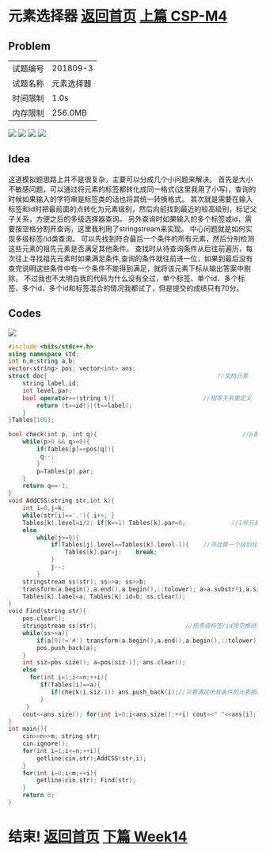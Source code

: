 # 元素选择器      [返回首页](./index.md)   [上篇 CSP-M4](./CSP-M4.md)
## Problem
| | | 
|--|--| 
| 试题编号 | 201809-3 | 
| 试题名称 | 元素选择器| 
| 时间限制 | 1.0s     | 
| 内存限制 | 256.0MB  | 

![](https://blog.xupengbo.online/images/q1.jpg?raw=true)
![](https://blog.xupengbo.online/images/q2.jpg?raw=true)
![](https://blog.xupengbo.online/images/q3.jpg?raw=true)
![](https://blog.xupengbo.online/images/q4.jpg?raw=true)

## Idea
这道模拟题思路上并不是很复杂，主要可以分成几个小问题来解决。
首先是大小不敏感问题，可以通过将元素的标签都转化成同一格式(这里我用了小写)，查询的时候如果输入的字符串是标签类的话也将其统一转换格式。
其次就是需要在输入标签和id时把最前面的点转化为元素级别，然后向前找到最近的较高级别，标记父子关系，方便之后的多级选择器查询。
另外查询时如果输入的多个标签或id，需要按空格分割开查询，这里我利用了stringstream来实现。
中心问题就是如何实现多级标签/id类查询。
可以先找到符合最后一个条件的所有元素，然后分别检测这些元素的祖先元素是否满足其他条件。
查找时从待查询条件从后往前遍历，每次往上寻找祖先元素时如果满足条件,查询的条件就往前进一位，如果到最后没有查完说明这些条件中有一个条件不能得到满足，就将该元素下标从输出答案中剔除。
不过我也不太明白我的代码为什么没有全过，单个标签、单个id、多个标签、多个id、多个id和标签混合的情况我都试了，但是提交的成绩只有70分。
## Codes
![](https://blog.xupengbo.online/images/q5.PNG?raw=true)
```cpp
#include <bits/stdc++.h>
using namespace std;
int n,m;string a,b;
vector<string> pos; vector<int> ans;
struct doc{                                                //文档元素
	string label,id;
	int level,par;
	bool operator==(string t){                         //相等关系重定义 
		return (t==id)||(t==label);
	}
}Tables[105];

bool check(int p, int q){                                         //p表示元素数组的下标,q表示查询数组下标  
	while(p>0 && q>=0){ 
		if(Tables[p]==pos[q]){
		 q--;
		}
		p=Tables[p].par;
	}
	return q==-1;
}
void AddCSS(string str,int k){
	int i=0,j=k;
	while(str[i]=='.'){ i++; }
	Tables[k].level=i/2; if(k==1) Tables[k].par=0;             //1号元素的父亲元素设为-1
	else 
		while(j>=0){
			if(Tables[j].level==Tables[k].level-1){    //寻找第一个级别比它高的元素，作为他的父亲元素
		 		Tables[k].par=j;	break;
			}
			j--;
		}
	stringstream ss(str); ss>>a; ss>>b;
	transform(a.begin(),a.end(),a.begin(),::tolower); a=a.substr(i,a.size()); //对标签类进行小写转换
	Tables[k].label=a; Tables[k].id=b; ss.clear();
}  
void Find(string str){
	pos.clear();
	stringstream ss(str);                         //把多级标签/id按空格进行分割
	while(ss>>a){
		if(a[0]!='#') transform(a.begin(),a.end(),a.begin(),::tolower);//a不是id就小写 
		pos.push_back(a);
	}
	int siz=pos.size(); a=pos[siz-1]; ans.clear(); 
	else
	  for(int i=1;i<=n;++i){
		 if(Tables[i]==a){
			if(check(i,siz-1)) ans.push_back(i);//只要满足所有条件的元素都插入结果里
		 }
	 }
	cout<<ans.size(); for(int i=0;i<ans.size();++i) cout<<" "<<ans[i];	cout<<endl;
}
int main(){
	cin>>n>>m; string str;
	cin.ignore();
	for(int i=1;i<=n;++i){
		getline(cin,str);AddCSS(str,i);
	} 
	for(int i=0;i<m;++i){
		getline(cin,str); Find(str);
	}
	return 0;
}
```


# 结束!     [返回首页](./index.md)   [下篇 Week14](./week14.md)
